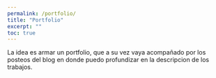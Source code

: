 ```yaml
---
permalink: /portfolio/
title: "Portfolio"
excerpt: ""
toc: true
---
```


La idea es armar un portfolio, que a su vez vaya acompañado por los posteos del blog en donde puedo profundizar en la descripcion de los trabajos.